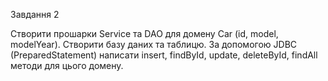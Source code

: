Завдання 2

Створити прошарки Service та DAO для домену Car (id, model, modelYear).
Створити базу даних та таблицю.
За допомогою JDBC (PreparedStatement) написати insert, findById, update, deleteById, findAll методи для цього домену.